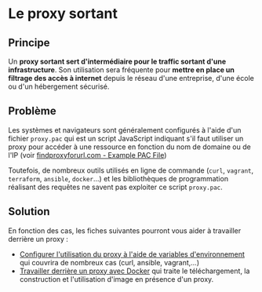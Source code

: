 # Le proxy sortant

## Principe

Un **proxy sortant sert d'intermédiaire pour le traffic sortant d'une infrastructure**. Son utilisation sera fréquente pour **mettre en place un filtrage des accès à internet** depuis le réseau d'une entreprise, d'une école ou d'un hébergement sécurisé.

## Problème

Les systèmes et navigateurs sont généralement configurés à l'aide d'un fichier `proxy.pac` qui est un script JavaScript indiquant s'il faut utiliser un proxy pour accéder à une ressource en fonction du nom de domaine ou de l'IP (voir [findproxyforurl.com - Example PAC File](https://findproxyforurl.com/example-pac-file/))

Toutefois, de nombreux outils utilisés en ligne de commande (`curl`, `vagrant`, `terraform`, `ansible`, `docker`...) et les bibliothèques de programmation réalisant des requêtes ne savent pas exploiter ce script `proxy.pac`.

## Solution

En fonction des cas, les fiches suivantes pourront vous aider à travailler derrière un proxy :

* [Configurer l'utilisation du proxy à l'aide de variables d'environnement](proxy-env-vars.md) qui couvrira de nombreux cas (curl, ansible, vagrant,...)
* [Travailler derrière un proxy avec Docker](proxy-docker.md) qui traite le téléchargement, la construction et l'utilisation d'image en présence d'un proxy.


